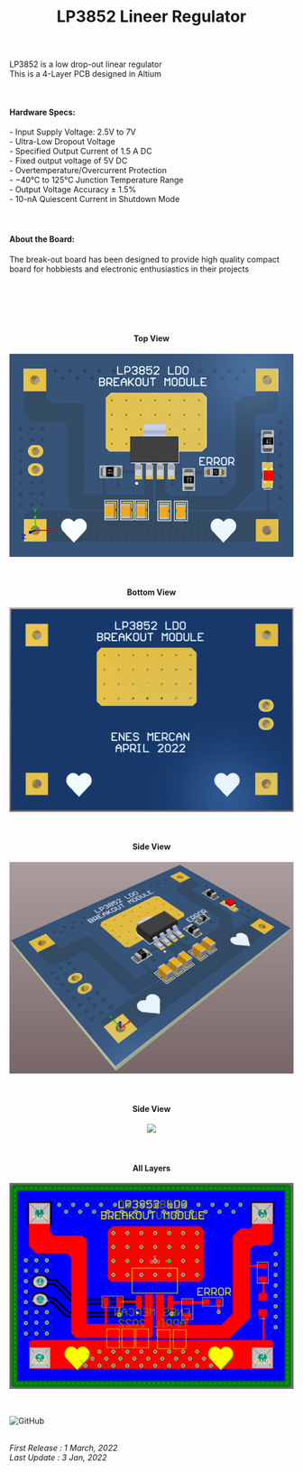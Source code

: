 <!-- BAŞLIK -->
<h1> 
  <p align="center">
    LP3852 Lineer Regulator
  </p>
</h1>

</br>

<!-- GİRİŞ -->

<p> LP3852 is a low drop-out linear regulator </br> This is a 4-Layer PCB designed in Altium </p>

</br>

<!-- ÖZELLİKLER -->
                        


<h4> Hardware Specs: </h4> 
- Input Supply Voltage: 2.5V to 7V </br>
- Ultra-Low Dropout Voltage </br>
- Specified Output Current of 1.5 A DC </br>
- Fixed output voltage of 5V DC </br>
- Overtemperature/Overcurrent Protection </br>
- −40°C to 125°C Junction Temperature Range </br>
- Output Voltage Accuracy ± 1.5% </br>
- 10-nA Quiescent Current in Shutdown Mode </br>

</br>
</br>

<!-- HAKKINDA -->

<h4> About the Board: </h4> 
<p> The break-out board has been designed to provide high quality compact board for hobbiests and electronic enthusiastics in their projects </p>

</br>

<h1> 
  <p align="center">
  </p>
</h1>


<!-- GÖRSELLER -->
                        
                        
<br/>

<H4 align="center"> Top View </H4>
 <p align="center">
  <img src="./Images/Top View 3D.png"></p>


<br/>

<H4 align="center"> Bottom View </H4>
<p align="center">
<img src="./Images/Bottom View 3D.png"></p>

<br/>

<H4 align="center"> Side View </H4>
<p align="center">
<img src="./Images/Side View.png"></p>

<br/>

<H4 align="center"> Side View </H4>
<p align="center">
<img src="./Images/Side-Bottom View.png"></p>

<br/>

<H4 align="center"> All Layers </H4>
<p align="center">
<img src="./Images/Multilayer View.png"></p>

<br/>

![GitHub](https://img.shields.io/github/license/enesmrcn/PCB-Design)   

<br/> <i>First Release : 1 March, 2022</i>
<br/> <i>Last Update : 3 Jan, 2022</i>
